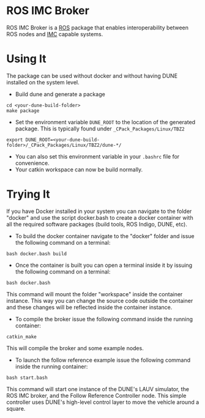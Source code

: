 # ROS IMC Broker

ROS IMC Broker is a [ROS](http://www.ros.org/) package that enables
interoperability between ROS nodes and [IMC](https://github.com/LSTS/imc)
capable systems.



Using It
=========
The package can be used without docker and without having DUNE installed on the system level.

* Build dune and generate a package
```
cd <your-dune-build-folder>
make package
```

* Set the environment variable `DUNE_ROOT` to the location of the generated package. This is typically found under  `_CPack_Packages/Linux/TBZ2`
```
export DUNE_ROOT=<your-dune-build-folder>/_CPack_Packages/Linux/TBZ2/dune-*/
```
* You can also set this environment variable in your `.bashrc` file for convenience.
* Your catkin workspace can now be build normally.

Trying It
=========

If you have Docker installed in your system you can navigate to the folder
"docker" and use the script docker.bash to create a docker container with
all the required software packages (build tools, ROS Indigo, DUNE, etc).

* To build the docker container navigate to the "docker" folder and issue
  the following command on a terminal:

```
bash docker.bash build
```

* Once the container is built you can open a terminal inside it by issuing
  the following command on a terminal:

```
bash docker.bash
```

This command will mount the folder "workspace" inside the container
instance. This way you can change the source code outside the container
and these changes will be reflected inside the container instance.

* To compile the broker issue the following command inside the running container:

```
catkin_make
```

This will compile the broker and some example nodes.

* To launch the follow reference example issue the following command
  inside the running container:

```
bash start.bash
```

This command will start one instance of the DUNE's LAUV simulator, the ROS
IMC broker, and the Follow Reference Controller node. This simple
controller uses DUNE's high-level control layer to move the vehicle around
a square.
